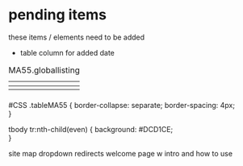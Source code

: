 # pending items

these items / elements need to be added
<ul><li>table column for added date</li></ul>


<table class="tableMA55" id="tableMA55">
<caption>MA55.globallisting</caption>
	<thead>
		<tr>
			<th></th>
			<th></th>
			<th></th>
		</tr>
	</thead>
	<tbody>
		<tr>
			<td></td>
			<td></td>
			<td></td>
		</tr>
	</tbody>
	<tfoot>
		<tr>
			<td></td>
			<td></td>
			<td></td>
		<tr>
	</tfoot>
</table>

#CSS
.tableMA55 {
	border-collapse: separate;
	border-spacing: 4px;	
}

tbody tr:nth-child(even) {
	background: #DCD1CE;	
}

site map 
dropdown redirects
welcome page w intro and how to use
